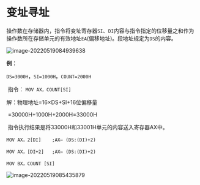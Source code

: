 # 变址寻址

​	操作数在存储器内，指令将变址寄存器`SI`、`DI`内容与指令指定的位移量之和作为操作数所在存储单元的有效地址`EA`(偏移地址)。段地址规定为`DS`的内容。

![image-20220519084939638](D:/Data/typora/photo/image-20220519084939638.png)

**例**：

​	`DS=3000H`，`SI=1000H`，`COUNT=2000H`

​    指令： `MOV AX，COUNT[SI]` 

解：物理地址=16×DS+SI+16位偏移量

​            =30000H+1000H+2000H=33000H

​    指令执行结果是将33000H和33001H单元的内容送入寄存器AX中。

```
MOV AX，2[DI]	;AX← (DS:(DI)+2)

MOV AX，[DI+2]	;AX← (DS:(DI)+2)

MOV BX，COUNT [SI]
```

![image-20220519085435879](D:/Data/typora/photo/image-20220519085435879.png)